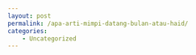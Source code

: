```yaml
---
layout: post
permalink: /apa-arti-mimpi-datang-bulan-atau-haid/
categories:
    - Uncategorized
---
```


